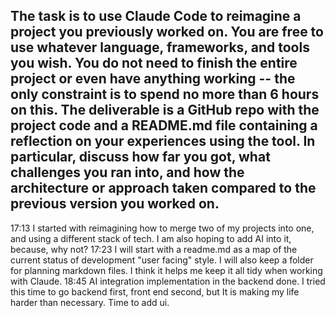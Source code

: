 The task is to use Claude Code to reimagine a project you previously worked on. You are free to use whatever language, frameworks, and tools you wish. You do not need to finish the entire project or even have anything working -- the only constraint is to spend no more than 6 hours on this. The deliverable is a GitHub repo with the project code and a README.md file containing a reflection on your experiences using the tool. In particular, discuss how far you got, what challenges you ran into, and how the architecture or approach taken compared to the previous version you worked on.
-------
17:13 I started with reimagining how to merge two of my projects into one, and using a different stack of tech. I am also hoping to add AI into it, because, why not?
17:23 I will start with a readme.md as a map of the current status of development "user facing" style. I will also keep a folder for planning markdown files. I think it helps me keep it all tidy when working with Claude. 
18:45 AI integration implementation in the backend done. I tried this time to go backend first, front end second, but It is making my life harder than necessary. Time to add ui. 
